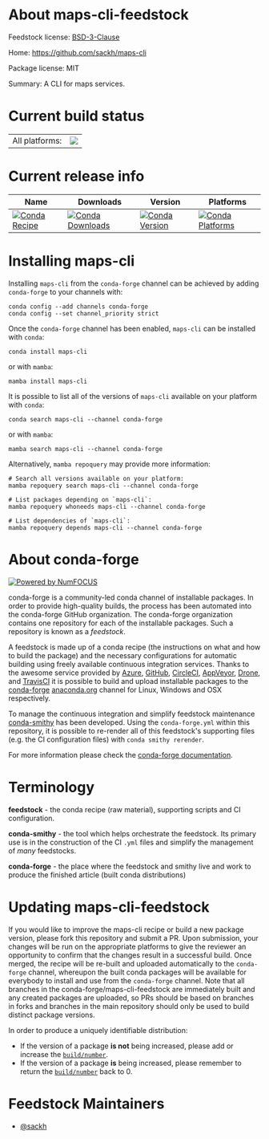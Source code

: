 About maps-cli-feedstock
========================

Feedstock license: [BSD-3-Clause](https://github.com/conda-forge/maps-cli-feedstock/blob/main/LICENSE.txt)

Home: https://github.com/sackh/maps-cli

Package license: MIT

Summary: A CLI for maps services.

Current build status
====================


<table><tr><td>All platforms:</td>
    <td>
      <a href="https://dev.azure.com/conda-forge/feedstock-builds/_build/latest?definitionId=12116&branchName=main">
        <img src="https://dev.azure.com/conda-forge/feedstock-builds/_apis/build/status/maps-cli-feedstock?branchName=main">
      </a>
    </td>
  </tr>
</table>

Current release info
====================

| Name | Downloads | Version | Platforms |
| --- | --- | --- | --- |
| [![Conda Recipe](https://img.shields.io/badge/recipe-maps--cli-green.svg)](https://anaconda.org/conda-forge/maps-cli) | [![Conda Downloads](https://img.shields.io/conda/dn/conda-forge/maps-cli.svg)](https://anaconda.org/conda-forge/maps-cli) | [![Conda Version](https://img.shields.io/conda/vn/conda-forge/maps-cli.svg)](https://anaconda.org/conda-forge/maps-cli) | [![Conda Platforms](https://img.shields.io/conda/pn/conda-forge/maps-cli.svg)](https://anaconda.org/conda-forge/maps-cli) |

Installing maps-cli
===================

Installing `maps-cli` from the `conda-forge` channel can be achieved by adding `conda-forge` to your channels with:

```
conda config --add channels conda-forge
conda config --set channel_priority strict
```

Once the `conda-forge` channel has been enabled, `maps-cli` can be installed with `conda`:

```
conda install maps-cli
```

or with `mamba`:

```
mamba install maps-cli
```

It is possible to list all of the versions of `maps-cli` available on your platform with `conda`:

```
conda search maps-cli --channel conda-forge
```

or with `mamba`:

```
mamba search maps-cli --channel conda-forge
```

Alternatively, `mamba repoquery` may provide more information:

```
# Search all versions available on your platform:
mamba repoquery search maps-cli --channel conda-forge

# List packages depending on `maps-cli`:
mamba repoquery whoneeds maps-cli --channel conda-forge

# List dependencies of `maps-cli`:
mamba repoquery depends maps-cli --channel conda-forge
```


About conda-forge
=================

[![Powered by
NumFOCUS](https://img.shields.io/badge/powered%20by-NumFOCUS-orange.svg?style=flat&colorA=E1523D&colorB=007D8A)](https://numfocus.org)

conda-forge is a community-led conda channel of installable packages.
In order to provide high-quality builds, the process has been automated into the
conda-forge GitHub organization. The conda-forge organization contains one repository
for each of the installable packages. Such a repository is known as a *feedstock*.

A feedstock is made up of a conda recipe (the instructions on what and how to build
the package) and the necessary configurations for automatic building using freely
available continuous integration services. Thanks to the awesome service provided by
[Azure](https://azure.microsoft.com/en-us/services/devops/), [GitHub](https://github.com/),
[CircleCI](https://circleci.com/), [AppVeyor](https://www.appveyor.com/),
[Drone](https://cloud.drone.io/welcome), and [TravisCI](https://travis-ci.com/)
it is possible to build and upload installable packages to the
[conda-forge](https://anaconda.org/conda-forge) [anaconda.org](https://anaconda.org/)
channel for Linux, Windows and OSX respectively.

To manage the continuous integration and simplify feedstock maintenance
[conda-smithy](https://github.com/conda-forge/conda-smithy) has been developed.
Using the ``conda-forge.yml`` within this repository, it is possible to re-render all of
this feedstock's supporting files (e.g. the CI configuration files) with ``conda smithy rerender``.

For more information please check the [conda-forge documentation](https://conda-forge.org/docs/).

Terminology
===========

**feedstock** - the conda recipe (raw material), supporting scripts and CI configuration.

**conda-smithy** - the tool which helps orchestrate the feedstock.
                   Its primary use is in the construction of the CI ``.yml`` files
                   and simplify the management of *many* feedstocks.

**conda-forge** - the place where the feedstock and smithy live and work to
                  produce the finished article (built conda distributions)


Updating maps-cli-feedstock
===========================

If you would like to improve the maps-cli recipe or build a new
package version, please fork this repository and submit a PR. Upon submission,
your changes will be run on the appropriate platforms to give the reviewer an
opportunity to confirm that the changes result in a successful build. Once
merged, the recipe will be re-built and uploaded automatically to the
`conda-forge` channel, whereupon the built conda packages will be available for
everybody to install and use from the `conda-forge` channel.
Note that all branches in the conda-forge/maps-cli-feedstock are
immediately built and any created packages are uploaded, so PRs should be based
on branches in forks and branches in the main repository should only be used to
build distinct package versions.

In order to produce a uniquely identifiable distribution:
 * If the version of a package **is not** being increased, please add or increase
   the [``build/number``](https://docs.conda.io/projects/conda-build/en/latest/resources/define-metadata.html#build-number-and-string).
 * If the version of a package **is** being increased, please remember to return
   the [``build/number``](https://docs.conda.io/projects/conda-build/en/latest/resources/define-metadata.html#build-number-and-string)
   back to 0.

Feedstock Maintainers
=====================

* [@sackh](https://github.com/sackh/)


